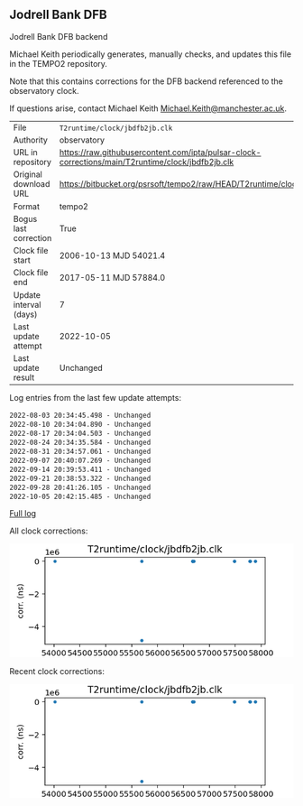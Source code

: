
## Jodrell Bank DFB

Jodrell Bank DFB backend

Michael Keith periodically generates, manually checks, and updates
this file in the TEMPO2 repository.

Note that this contains corrections for the DFB backend referenced
to the observatory clock.

If questions arise, contact Michael Keith
<Michael.Keith@manchester.ac.uk>.

|     |     |
|:--- |:--- |
| File | `T2runtime/clock/jbdfb2jb.clk` |
| Authority | observatory |
| URL in repository | <https://raw.githubusercontent.com/ipta/pulsar-clock-corrections/main/T2runtime/clock/jbdfb2jb.clk> |
| Original download URL | <https://bitbucket.org/psrsoft/tempo2/raw/HEAD/T2runtime/clock/jbdfb2jb.clk> |
| Format | tempo2 |
| Bogus last correction | True |
| Clock file start | 2006-10-13 MJD 54021.4 |
| Clock file end | 2017-05-11 MJD 57884.0 |
| Update interval (days) | 7 |
| Last update attempt | 2022-10-05 |
| Last update result | Unchanged |

Log entries from the last few update attempts:
```
2022-08-03 20:34:45.498 - Unchanged
2022-08-10 20:34:04.890 - Unchanged
2022-08-17 20:34:04.503 - Unchanged
2022-08-24 20:34:35.584 - Unchanged
2022-08-31 20:34:57.061 - Unchanged
2022-09-07 20:40:07.269 - Unchanged
2022-09-14 20:39:53.411 - Unchanged
2022-09-21 20:38:53.322 - Unchanged
2022-09-28 20:41:26.105 - Unchanged
2022-10-05 20:42:15.485 - Unchanged
```
[Full log](https://raw.githubusercontent.com/ipta/pulsar-clock-corrections/main/log/T2runtime/clock/jbdfb2jb.clk.log)


All clock corrections:

![plot of all clock corrections](jbdfb2jb.clk.png "All corrections")

Recent clock corrections:

![plot of recent clock corrections](jbdfb2jb.clk.short.png "Recent corrections")

